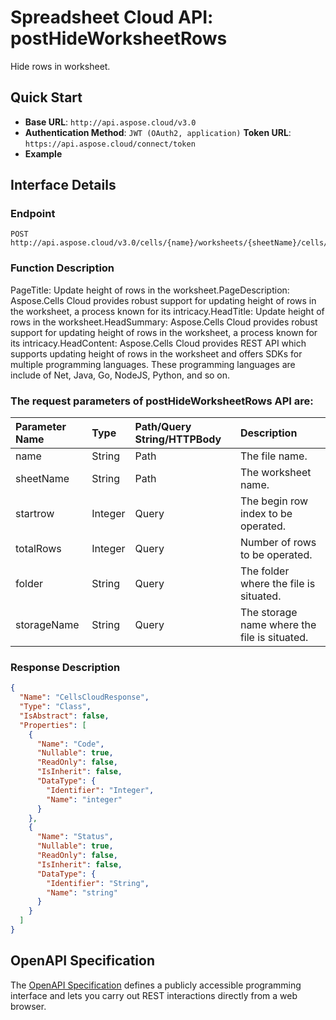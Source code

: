 # **Spreadsheet Cloud API: postHideWorksheetRows**

Hide rows in worksheet. 


## **Quick Start**

- **Base URL**: `http://api.aspose.cloud/v3.0`
- **Authentication Method**: `JWT (OAuth2, application)`  **Token URL**: `https://api.aspose.cloud/connect/token`
- **Example** 

## **Interface Details**

### **Endpoint** 

```
POST http://api.aspose.cloud/v3.0/cells/{name}/worksheets/{sheetName}/cells/rows/hide
```
### **Function Description**
PageTitle: Update height of rows in the worksheet.PageDescription: Aspose.Cells Cloud provides robust support for updating height of rows in the worksheet, a process known for its intricacy.HeadTitle: Update height of rows in the worksheet.HeadSummary: Aspose.Cells Cloud provides robust support for updating height of rows in the worksheet, a process known for its intricacy.HeadContent: Aspose.Cells Cloud provides REST API which supports updating height of rows in the worksheet and offers SDKs for multiple programming languages. These programming languages are include of Net, Java, Go, NodeJS, Python, and so on.

### The request parameters of **postHideWorksheetRows** API are: 

| Parameter Name | Type | Path/Query String/HTTPBody | Description | 
| :- | :- | :- |:- | 
|name|String|Path|The file name.|
|sheetName|String|Path|The worksheet name.|
|startrow|Integer|Query|The begin row index to be operated.|
|totalRows|Integer|Query|Number of rows to be operated.|
|folder|String|Query|The folder where the file is situated.|
|storageName|String|Query|The storage name where the file is situated.|

### **Response Description**
```json
{
  "Name": "CellsCloudResponse",
  "Type": "Class",
  "IsAbstract": false,
  "Properties": [
    {
      "Name": "Code",
      "Nullable": true,
      "ReadOnly": false,
      "IsInherit": false,
      "DataType": {
        "Identifier": "Integer",
        "Name": "integer"
      }
    },
    {
      "Name": "Status",
      "Nullable": true,
      "ReadOnly": false,
      "IsInherit": false,
      "DataType": {
        "Identifier": "String",
        "Name": "string"
      }
    }
  ]
}
```


## OpenAPI Specification

The [OpenAPI Specification](https://reference.aspose.cloud/cells/#/CellsController/PostHideWorksheetRows) defines a publicly accessible programming interface and lets you carry out REST interactions directly from a web browser.

